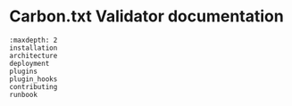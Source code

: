 <!-- Carbon.txt Validator documentation master file, created by sphinx-quickstart
on Thu Oct 31 20:30:34 2024. You can adapt this file completely to your liking,
but it should at least contain the root `toctree` directive. -->

# Carbon.txt Validator documentation

```{toctree}
:maxdepth: 2
installation
architecture
deployment
plugins
plugin_hooks
contributing
runbook
```
